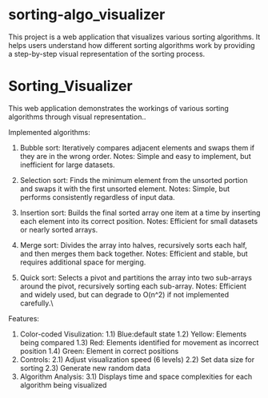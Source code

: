 # sorting-algo_visualizer
This project is a web application that visualizes various sorting algorithms. It helps users understand how different sorting algorithms work by providing a step-by-step visual representation of the sorting process.

# Sorting_Visualizer

This web application demonstrates the workings of various sorting algorithms through visual representation..

Implemented algorithms:
1) Bubble sort: Iteratively compares adjacent elements and swaps them if they are in the wrong order.
Notes: Simple and easy to implement, but inefficient for large datasets.

2) Selection sort: Finds the minimum element from the unsorted portion and swaps it with the first unsorted element.
Notes: Simple, but performs consistently regardless of input data.

3) Insertion sort: Builds the final sorted array one item at a time by inserting each element into its correct position.
Notes: Efficient for small datasets or nearly sorted arrays.

4) Merge sort: Divides the array into halves, recursively sorts each half, and then merges them back together.
Notes: Efficient and stable, but requires additional space for merging.
5) Quick sort: Selects a pivot and partitions the array into two sub-arrays around the pivot, recursively sorting each sub-array.
Notes: Efficient and widely used, but can degrade to O(n^2) if not implemented carefully.\

Features:
1) Color-coded Visulization:
  1.1) Blue:default state
  1.2) Yellow: Elements being compared
  1.3) Red: Elements identified for movement as incorrect position
  1.4) Green: Element in correct positions
2) Controls: 
  2.1) Adjust visualization speed (6 levels)
  2.2) Set data size for sorting
  2.3) Generate new random data
3) Algorithm Analysis:
  3.1) Displays time and space complexities for each algorithm being visualized



